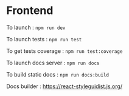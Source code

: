 # Frontend


To launch : ``npm run dev``

To launch tests : ``npm run test``

To get tests coverage : ``npm run test:coverage``

To launch docs server : ``npm run docs``

To build static docs : ``npm run docs:build``

Docs builder : https://react-styleguidist.js.org/
